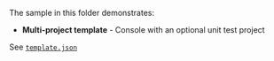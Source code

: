 The sample in this folder demonstrates:

 - **Multi-project template** - Console with an optional unit test project 

See [`template.json`](./MyProject.Console/.template.config/template.json)

